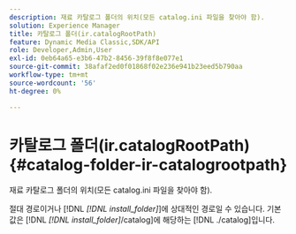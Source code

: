 ```yaml
---
description: 재료 카탈로그 폴더의 위치(모든 catalog.ini 파일을 찾아야 함).
solution: Experience Manager
title: 카탈로그 폴더(ir.catalogRootPath)
feature: Dynamic Media Classic,SDK/API
role: Developer,Admin,User
exl-id: 0eb64a65-e3b6-47b2-8456-39f8f8e077e1
source-git-commit: 38afaf2ed0f01868f02e236e941b23eed5b790aa
workflow-type: tm+mt
source-wordcount: '56'
ht-degree: 0%

---
```


# 카탈로그 폴더(ir.catalogRootPath){#catalog-folder-ir-catalogrootpath}

재료 카탈로그 폴더의 위치(모든 catalog.ini 파일을 찾아야 함).

절대 경로이거나 [!DNL *[!DNL install_folder]*]에 상대적인 경로일 수 있습니다. 기본값은 [!DNL *[!DNL install_folder]*/catalog]에 해당하는 [!DNL ./catalog]입니다.
